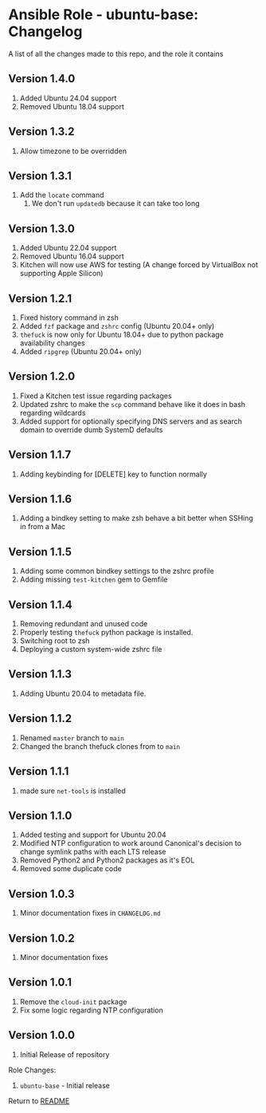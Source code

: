 Ansible Role - ubuntu-base: Changelog
=====================================
A list of all the changes made to this repo, and the role it contains

Version 1.4.0
-------------

1. Added Ubuntu 24.04 support
2. Removed Ubuntu 18.04 support

Version 1.3.2
-------------

1. Allow timezone to be overridden

Version 1.3.1
-------------

1. Add the `locate` command
   1. We don't run `updatedb` because it can take too long

Version 1.3.0
-------------

1. Added Ubuntu 22.04 support
2. Removed Ubuntu 16.04 support
3. Kitchen will now use AWS for testing (A change forced by VirtualBox not supporting Apple Silicon)

Version 1.2.1
-------------

1. Fixed history command in zsh
2. Added `fzf` package and `zshrc` config (Ubuntu 20.04+ only)
3. `thefuck` is now only for Ubuntu 18.04+ due to python package availability changes
4. Added `ripgrep` (Ubuntu 20.04+ only)

Version 1.2.0
-------------

1. Fixed a Kitchen test issue regarding packages
2. Updated zshrc to make the `scp` command behave like it does in bash regarding wildcards
3. Added support for optionally specifying DNS servers and as search domain to override dumb SystemD defaults

Version 1.1.7
-------------

1. Adding keybinding for [DELETE] key to function normally

Version 1.1.6
-------------

1. Adding a bindkey setting to make zsh behave a bit better when SSHing in from a Mac

Version 1.1.5
-------------

1. Adding some common bindkey settings to the zshrc profile
2. Adding missing `test-kitchen` gem to Gemfile

Version 1.1.4
-------------

1. Removing redundant and unused code
2. Properly testing `thefuck` python package is installed.
3. Switching root to zsh
4. Deploying a custom system-wide zshrc file

Version 1.1.3
-------------

1. Adding Ubuntu 20.04 to metadata file.

Version 1.1.2
-------------

1. Renamed `master` branch to `main`
2. Changed the branch thefuck clones from to `main`

Version 1.1.1
-------------

1. made sure `net-tools` is installed

Version 1.1.0
-------------

1. Added testing and support for Ubuntu 20.04
2. Modified NTP configuration to work around Canonical's decision to change symlink paths with each LTS release
3. Removed Python2 and Python2 packages as it's EOL
4. Removed some duplicate code

Version 1.0.3
-------------

1. Minor documentation fixes in `CHANGELOG.md`

Version 1.0.2
-------------

1. Minor documentation fixes

Version 1.0.1
-------------

1. Remove the `cloud-init` package
2. Fix some logic regarding NTP configuration

Version 1.0.0
-------------

1. Initial Release of repository

Role Changes:

1. `ubuntu-base` - Initial release

Return to [README](README.md)
